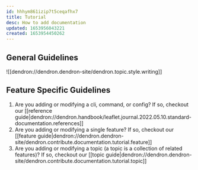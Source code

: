 ```yaml
---
id: hhhym861izip7t5ceqafhx7
title: Tutorial
desc: How to add documentation
updated: 1653956043221
created: 1653954450262
---
```



## General Guidelines
![[dendron://dendron.dendron-site/dendron.topic.style.writing]]

## Feature Specific Guidelines
1. Are you adding or modifying a cli, command, or config? If so, checkout our [[reference guide|dendron://dendron.handbook/leaflet.journal.2022.05.10.standard-documentation.references]]
1. Are you adding or modifying a single feature? If so, checkout our [[feature guide|dendron://dendron.dendron-site/dendron.contribute.documentation.tutorial.feature]]
1. Are you adding or modifying a topic (a topic is a collection of related features)? If so, checkout our [[topic guide|dendron://dendron.dendron-site/dendron.contribute.documentation.tutorial.topic]]